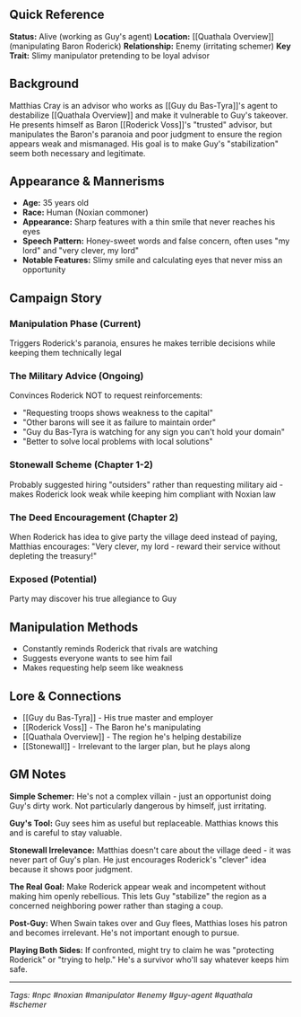 ## Quick Reference

**Status:** Alive (working as Guy's agent)
**Location:** [[Quathala Overview]] (manipulating Baron Roderick)
**Relationship:** Enemy (irritating schemer)
**Key Trait:** Slimy manipulator pretending to be loyal advisor

## Background

Matthias Cray is an advisor who works as [[Guy du Bas-Tyra]]'s agent to destabilize [[Quathala Overview]] and make it vulnerable to Guy's takeover. He presents himself as Baron [[Roderick Voss]]'s "trusted" advisor, but manipulates the Baron's paranoia and poor judgment to ensure the region appears weak and mismanaged. His goal is to make Guy's "stabilization" seem both necessary and legitimate.

## Appearance & Mannerisms

- **Age:** 35 years old
- **Race:** Human (Noxian commoner)
- **Appearance:** Sharp features with a thin smile that never reaches his eyes
- **Speech Pattern:** Honey-sweet words and false concern, often uses "my lord" and "very clever, my lord"
- **Notable Features:** Slimy smile and calculating eyes that never miss an opportunity

## Campaign Story

### Manipulation Phase (Current)

Triggers Roderick's paranoia, ensures he makes terrible decisions while keeping them technically legal

### The Military Advice (Ongoing)

Convinces Roderick NOT to request reinforcements:
- "Requesting troops shows weakness to the capital"
- "Other barons will see it as failure to maintain order"
- "Guy du Bas-Tyra is watching for any sign you can't hold your domain"
- "Better to solve local problems with local solutions"

### Stonewall Scheme (Chapter 1-2)

Probably suggested hiring "outsiders" rather than requesting military aid - makes Roderick look weak while keeping him compliant with Noxian law

### The Deed Encouragement (Chapter 2)

When Roderick has idea to give party the village deed instead of paying, Matthias encourages: "Very clever, my lord - reward their service without depleting the treasury!"

### Exposed (Potential)

Party may discover his true allegiance to Guy

## Manipulation Methods

- Constantly reminds Roderick that rivals are watching
- Suggests everyone wants to see him fail
- Makes requesting help seem like weakness

## Lore & Connections

- [[Guy du Bas-Tyra]] - His true master and employer
- [[Roderick Voss]] - The Baron he's manipulating
- [[Quathala Overview]] - The region he's helping destabilize
- [[Stonewall]] - Irrelevant to the larger plan, but he plays along

## GM Notes

**Simple Schemer:** He's not a complex villain - just an opportunist doing Guy's dirty work. Not particularly dangerous by himself, just irritating.

**Guy's Tool:** Guy sees him as useful but replaceable. Matthias knows this and is careful to stay valuable.

**Stonewall Irrelevance:** Matthias doesn't care about the village deed - it was never part of Guy's plan. He just encourages Roderick's "clever" idea because it shows poor judgment.

**The Real Goal:** Make Roderick appear weak and incompetent without making him openly rebellious. This lets Guy "stabilize" the region as a concerned neighboring power rather than staging a coup.

**Post-Guy:** When Swain takes over and Guy flees, Matthias loses his patron and becomes irrelevant. He's not important enough to pursue.

**Playing Both Sides:** If confronted, might try to claim he was "protecting Roderick" or "trying to help." He's a survivor who'll say whatever keeps him safe.

---

_Tags: #npc #noxian #manipulator #enemy #guy-agent #quathala #schemer_